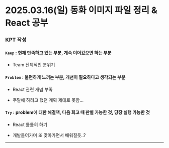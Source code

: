# 2025.03.16(일) 동화 이미지 파일 정리 & React 공부

### KPT 작성

#### `Keep` : 현재 만족하고 있는 부분, 계속 이어갔으면 하는 부분

- Team 전체적인 분위기

#### `Problem` : 불편하게 느끼는 부분, 개선이 필요하다고 생각되는 부분

- React 관련 개념 부족

- 주말에 하려고 했던 계획 제대로 못함...

#### `Try` : problem에 대한 해결책, 다음 회고 때 판별 가능한 것, 당장 실행 가능한 것

- React 틈틈히 하기

- 개발들어가며 또 맞아가면서 배워질듯..?

---
